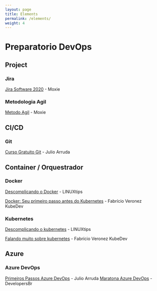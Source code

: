 ```yaml
---
layout: page
title: Elements
permalink: /elements/
weight: 4
---
```


# Preparatorio DevOps


## Project


### Jira
[Jira Software 2020](https://www.youtube.com/watch?v=k_zcOLQOII8&list=PLdbeMxdOH2IahgTXqTsnbqNqB0Jv4ygSe) - Moxie

### Metodologia Agil
[Metodo Agil](https://www.youtube.com/watch?v=InbOnXMAA7k&list=PLdbeMxdOH2IYmhapnvmjFj9Nqtok5obK8) - Moxie

## CI/CD


### Git
[Curso Gratuito Git](https://www.youtube.com/playlist?list=PLMFPOLE2cW1xxM90upqYdK3_8X7z2MgTh) - Julio Arruda 
[]()

## Container / Orquestrador

### Docker
[Descomplicando o Docker](https://www.youtube.com/watch?v=0cDj7citEjE&list=PLf-O3X2-mxDk1MnJsejJwqcrDC5kDtXEb) - LINUXtips

[Docker: Seu primeiro passo antes do Kubernetes](https://www.youtube.com/watch?v=moWPBWEo5RI&list=PLZfrXScDmaiPb8hegiJTqKI8aDUJpo-IJ) - Fabrício Veronez KubeDev
[]()

### Kubernetes
[Descomplicando o kubernetes](https://www.youtube.com/watch?v=pV0nkr61XP8&list=PLf-O3X2-mxDmXQU-mJVgeaSL7Rtejvv0S) - LINUXtips

[Falando muito sobre kubernetes](https://www.youtube.com/watch?v=LqzY9eun6Fk&list=PLZfrXScDmaiMdzrIqxsQsSv2VDqidc-RL) - Fabrício Veronez KubeDev
[]()

## Azure


### Azure DevOps

[Primeiros Passos Azure DevOps](https://www.youtube.com/watch?v=4BYlkYtHNus&list=PLMFPOLE2cW1yMNDWHnTxYk8w7EgwLjm97) - Julio Arruda
[Maratona Azure DevOps](https://www.youtube.com/watch?v=ECiDluCSut0&list=PLkzPm5uaOj999IgfpBN6gmgfd0zqfezfw) - DevelopersBr

